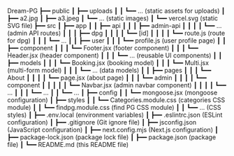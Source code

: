 Dream-PG
┣━━ public
┃    ┣━━ uploads
┃    ┃    ┗━━ ... (static assets for uploads)
┃    ┣━━ a2.jpg
┃    ┣━━ a3.jpeg
┃    ┗━━ ... (static images)
┃    ┗━━ vercel.svg (static SVG file)
┣━━ src
┃    ┣━━ app
┃    ┃    ┣━━ api
┃    ┃    ┃    ┣━━ admin-api
┃    ┃    ┃    ┃    ┗━━ ... (admin API routes)
┃    ┃    ┃    ┣━━ dpg
┃    ┃    ┃    ┃    ┗━━ [id]
┃    ┃    ┃    ┃    ┗━━ route.js (route for dpg)
┃    ┃    ┃    ┗━━ ...
┃    ┃    ┣━━ user
┃    ┃    ┃    ┗━━ profile.js (user profile page)
┃    ┃    ┣━━ component
┃    ┃    ┃    ┗━━ Footer.jsx (footer component)
┃    ┃    ┃    ┗━━ Header.jsx (header component)
┃    ┃    ┃    ┗━━ ... (reusable UI components)
┃    ┃    ┣━━ models
┃    ┃    ┃    ┗━━ Booking.jsx (booking model)
┃    ┃    ┃    ┗━━ Multi.jsx (multi-form model)
┃    ┃    ┃    ┗━━ ... (data models)
┃    ┃    ┣━━ pages
┃    ┃    ┃    ┗━━ About
┃    ┃    ┃    ┃    ┗━━ page.jsx (about page)
┃    ┃    ┃    ┗━━ admin
┃    ┃    ┃    ┃    ┗━━ component
┃    ┃    ┃    ┃    ┃    ┗━━ Navbar.jsx (admin navbar component)
┃    ┃    ┃    ┃    ┗━━ ...
┃    ┃    ┃    ┗━━ ...
┃    ┃    ┗━━ ...
┃    ┣━━ config
┃    ┃    ┗━━ mongoose.jsx (mongoose configuration)
┃    ┣━━ styles
┃    ┃    ┗━━ Categories.module.css (categories CSS module)
┃    ┃    ┗━━ findpg.module.css (find PG CSS module)
┃    ┃    ┗━━ ... (CSS styles)
┃    ┣━━ .env.local (environment variables)
┃    ┣━━ .eslintrc.json (ESLint configuration)
┃    ┣━━ .gitignore (Git ignore file)
┃    ┣━━ jsconfig.json (JavaScript configuration)
┃    ┣━━ next.config.mjs (Next.js configuration)
┃    ┣━━ package-lock.json (package lock file)
┃    ┣━━ package.json (package file)
┃    ┗━━ README.md (this README file)

